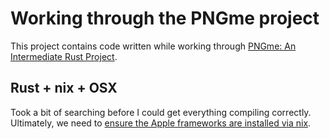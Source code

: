 # Working through the PNGme project

This project contains code written while working through [PNGme: An Intermediate Rust Project](https://picklenerd.github.io/pngme_book/introduction.html).

## Rust + nix + OSX

Took a bit of searching before I could get everything compiling correctly. Ultimately, we need to [ensure the Apple frameworks are installed via nix](https://stackoverflow.com/questions/51161225/how-can-i-make-macos-frameworks-available-to-clang-in-a-nix-environment).

